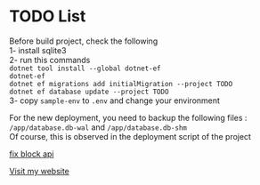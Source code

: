 # TODO List
Before build project, check the following\
1- install sqlite3\
2- run this commands\
```dotnet tool install --global dotnet-ef```\
```dotnet-ef```\
```dotnet ef migrations add initialMigration --project TODO```\
```dotnet ef database update --project TODO```\
3- copy ```sample-env``` to ```.env``` and change your environment

For the new deployment, you need to backup the following files :\
```/app/database.db-wal``` and ```/app/database.db-shm```\
Of course, this is observed in the deployment script of the project

[fix block api](https://learn.microsoft.com/en-us/aspnet/core/security/cors?view=aspnetcore-7.0)

[Visit my website](https://smabf.ir)
